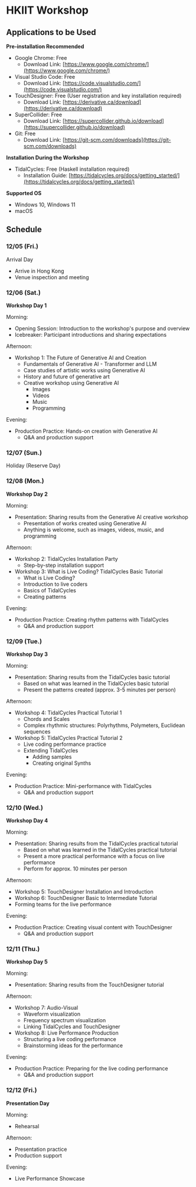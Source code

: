 # HKIIT Workshop

## Applications to be Used

**Pre-installation Recommended**

- Google Chrome: Free
  - Download Link: [https://www.google.com/chrome/](https://www.google.com/chrome/)
- Visual Studio Code: Free
  - Download Link: [https://code.visualstudio.com/](https://code.visualstudio.com/)
- TouchDesigner: Free (User registration and key installation required)
  - Download Link: [https://derivative.ca/download](https://derivative.ca/download)
- SuperCollider: Free
  - Download Link: [https://supercollider.github.io/download](https://supercollider.github.io/download)
- Git: Free
  - Download Link: [https://git-scm.com/downloads](https://git-scm.com/downloads)

**Installation During the Workshop**

- TidalCycles: Free (Haskell installation required)
  - Installation Guide: [https://tidalcycles.org/docs/getting_started/](https://tidalcycles.org/docs/getting_started/)

**Supported OS**

- Windows 10, Windows 11
- macOS

## Schedule

### 12/05 (Fri.)

Arrival Day

- Arrive in Hong Kong
- Venue inspection and meeting

### 12/06 (Sat.)

**Workshop Day 1**

Morning:
- Opening Session: Introduction to the workshop's purpose and overview
- Icebreaker: Participant introductions and sharing expectations

Afternoon:
- Workshop 1: The Future of Generative AI and Creation
  - Fundamentals of Generative AI - Transformer and LLM
  - Case studies of artistic works using Generative AI
  - History and future of generative art
  - Creative workshop using Generative AI
    - Images
    - Videos
    - Music
    - Programming

Evening:
- Production Practice: Hands-on creation with Generative AI
  - Q&A and production support

### 12/07 (Sun.)

Holiday (Reserve Day)

### 12/08 (Mon.)

**Workshop Day 2**

Morning:
- Presentation: Sharing results from the Generative AI creative workshop
  - Presentation of works created using Generative AI
  - Anything is welcome, such as images, videos, music, and programming

Afternoon:
- Workshop 2: TidalCycles Installation Party
  - Step-by-step installation support
- Workshop 3: What is Live Coding? TidalCycles Basic Tutorial
  - What is Live Coding?
  - Introduction to live coders
  - Basics of TidalCycles
  - Creating patterns

Evening:
- Production Practice: Creating rhythm patterns with TidalCycles
  - Q&A and production support

### 12/09 (Tue.)

**Workshop Day 3**

Morning:
- Presentation: Sharing results from the TidalCycles basic tutorial
  - Based on what was learned in the TidalCycles basic tutorial
  - Present the patterns created (approx. 3-5 minutes per person)

Afternoon:
- Workshop 4: TidalCycles Practical Tutorial 1
  - Chords and Scales
  - Complex rhythmic structures: Polyrhythms, Polymeters, Euclidean sequences
- Workshop 5: TidalCycles Practical Tutorial 2
  - Live coding performance practice
  - Extending TidalCycles
    - Adding samples
    - Creating original Synths

Evening:
- Production Practice: Mini-performance with TidalCycles
  - Q&A and production support

### 12/10 (Wed.)

**Workshop Day 4**

Morning:
- Presentation: Sharing results from the TidalCycles practical tutorial
  - Based on what was learned in the TidalCycles practical tutorial
  - Present a more practical performance with a focus on live performance
  - Perform for approx. 10 minutes per person

Afternoon:
- Workshop 5: TouchDesigner Installation and Introduction
- Workshop 6: TouchDesigner Basic to Intermediate Tutorial
- Forming teams for the live performance

Evening:
- Production Practice: Creating visual content with TouchDesigner
  - Q&A and production support

### 12/11 (Thu.)

**Workshop Day 5**

Morning:
- Presentation: Sharing results from the TouchDesigner tutorial

Afternoon:
- Workshop 7: Audio-Visual
  - Waveform visualization
  - Frequency spectrum visualization
  - Linking TidalCycles and TouchDesigner
- Workshop 8: Live Performance Production
  - Structuring a live coding performance
  - Brainstorming ideas for the performance

Evening:
- Production Practice: Preparing for the live coding performance
  - Q&A and production support

### 12/12 (Fri.)

**Presentation Day**

Morning:
- Rehearsal

Afternoon:
- Presentation practice
- Production support

Evening:
- Live Performance Showcase
